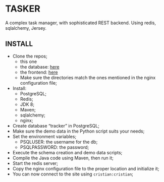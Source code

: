 # TASKER #

A complex task manager, with sophisticated REST backend. Using redis, sqlalchemy, Jersey.

## INSTALL ##

- Clone the repos;
    - this one
    - the database: [here](https://github.com/cristianmtr/tracker-db)
    - the frontend: [here](https://github.com/cristianmtr/tracker-frontend)
    - Make sure the directories match the ones mentioned in the nginx configuration file;
- Install:
    - PostgreSQL;
    - Redis;
    - JDK 8;
    - Maven;
    - sqlalchemy;
    - nginx;
- Create database “tracker” in PostgreSQL;
- Make sure the demo data in the Python script suits your needs;
- Set the environment variables;
    - PSQLUSER: the username for the db;
    - PSQLPASSWORD: the password;
- Execute the schema creation and demo data scripts;
- Compile the Java code using Maven, then run it;
- Start the redis server;
- Copy the nginx configuration file to the proper location and initialize it;
- You can now connect to the site using ``cristian:cristian``;


